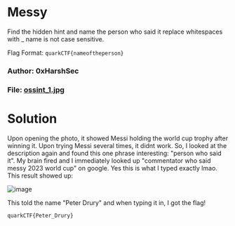 Messy
=

Find the hidden hint and name the person who said it replace whitespaces with _ name is not case sensitive.

Flag Format: `quarkCTF{nameoftheperson}`

### Author: 0xHarshSec
### File: [ossint_1.jpg](./ossint_1.jpg)

Solution
=

Upon opening the photo, it showed Messi holding the world cup trophy after winning it. Upon trying Messi several times, it didnt work. So, I looked at the description again and found this one phrase interesting: "person who said it". My brain fired and I immediately looked up "commentator who said messy 2023 world cup" on google. Yes this is what I typed exactly lmao. This result showed up:

![image](https://github.com/Apzyte-Gamer/hack-Envision-2024/assets/71684682/8b5daa7e-f5ec-45fc-b993-424f254092de)

This told the name "Peter Drury" and when typing it in, I got the flag!

`quarkCTF{Peter_Drury}`
